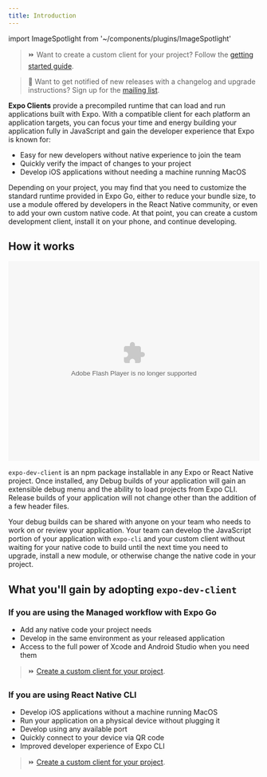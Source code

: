 ```yaml
---
title: Introduction
---
```


import ImageSpotlight from '~/components/plugins/ImageSpotlight'

> ⏩ Want to create a custom client for your project?  Follow the [getting started guide](getting-started.md).

> 👀 Want to get notified of new releases with a changelog and upgrade instructions?  Sign up for the [mailing list](https://expo.dev/mailing-list/dev-client).

**Expo Clients** provide a precompiled runtime that can load and run applications built with Expo. With a compatible client for each platform an application targets, you can focus your time and energy building your application fully in JavaScript and gain the developer experience that Expo is known for:

- Easy for new developers without native experience to join the team
- Quickly verify the impact of changes to your project
- Develop iOS applications without needing a machine running MacOS

Depending on your project, you may find that you need to customize the standard runtime provided in Expo Go, either to reduce your bundle size, to use a module offered by developers in the React Native community, or even to add your own custom native code. At that point, you can create a custom development client, install it on your phone, and continue developing.

## How it works


<object width="100%" height="400">
  <param name="movie" value="https://youtube.com/embed/5c60VHxUBo8" />
  <param name="wmode" value="transparent" />
  <embed src="https://youtube.com/embed/5c60VHxUBo8" type="application/x-shockwave-flash" wmode="transparent" width="100%" height="400" />
</object>

`expo-dev-client` is an npm package installable in any Expo or React Native project. Once installed, any Debug builds of your application will gain an extensible debug menu and the ability to load projects from Expo CLI. Release builds of your application will not change other than the addition of a few header files.

Your debug builds can be shared with anyone on your team who needs to work on or review your application. Your team can develop the JavaScript portion of your application with `expo-cli` and your custom client without waiting for your native code to build until the next time you need to upgrade, install a new module, or otherwise change the native code in your project.

## What you'll gain by adopting `expo-dev-client`

### If you are using the Managed workflow with Expo Go

- Add any native code your project needs
- Develop in the same environment as your released application
- Access to the full power of Xcode and Android Studio when you need them

> ⏩ [Create a custom client for your project](getting-started.md).

### If you are using React Native CLI

- Develop iOS applications without a machine running MacOS
- Run your application on a physical device without plugging it
- Develop using any available port
- Quickly connect to your device via QR code
- Improved developer experience of Expo CLI


> ⏩ [Create a custom client for your project](installation.md).